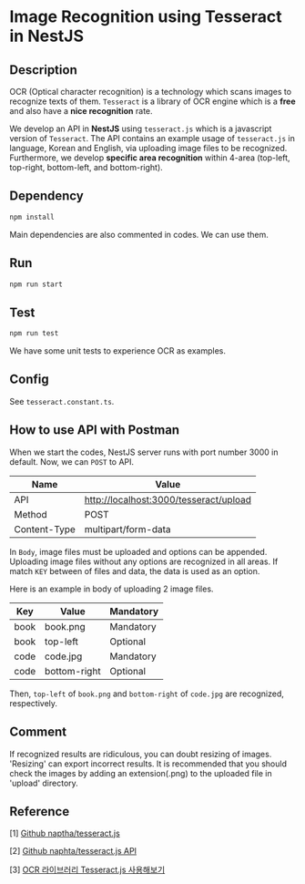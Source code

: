 # Image Recognition using Tesseract in NestJS

## Description

OCR (Optical character recognition) is a technology which scans images to recognize texts of them. `Tesseract` is a library of OCR engine which is a __free__ and also have a __nice recognition__ rate.

We develop an API in __NestJS__ using `tesseract.js` which is a javascript version of `Tesseract`. The API contains an example usage of `tesseract.js` in language, Korean and English, via uploading image files to be recognized. Furthermore, we develop __specific area recognition__ within 4-area (top-left, top-right, bottom-left, and bottom-right).

## Dependency

~~~bash
npm install
~~~

Main dependencies are also commented in codes. We can use them.

## Run

~~~bash
npm run start
~~~

## Test

~~~bash
npm run test
~~~

We have some unit tests to experience OCR as examples.

## Config

See `tesseract.constant.ts`.

## How to use API with Postman

When we start the codes, NestJS server runs with port number 3000 in default. Now, we can `POST` to API.

| Name         | Value                                                        |
| ------------ | ------------------------------------------------------------ |
| API          | [http://localhost:3000/tesseract/upload](http://localhost:3000/tesseract/upload) |
| Method       | POST                                                         |
| Content-Type | multipart/form-data                                          |

In `Body`, image files must be uploaded and options can be appended. Uploading image files without any options are recognized in all areas. If match `KEY` between of files and data, the data is used as an option.

Here is an example in body of uploading 2 image files.

| Key  | Value        | Mandatory |
| ---- | ------------ | --------- |
| book | book.png     | Mandatory |
| book | top-left     | Optional  |
| code | code.jpg     | Mandatory |
| code | bottom-right | Optional  |

Then, `top-left` of `book.png` and `bottom-right` of `code.jpg` are recognized, respectively.

## Comment

If recognized results are ridiculous, you can doubt resizing of images. 'Resizing' can export incorrect results. It is recommended that you should check the images by adding an extension(.png) to the uploaded file in 'upload' directory.

## Reference

[1] [Github naptha/tesseract.js](https://github.com/naptha/tesseract.js/blob/90466c3b5504a9220ba0ff91ccec22003f72cbd2/docs/api.md#worker-load-language)

[2] [Github naphta/tesseract.js API](https://github.com/naptha/tesseract.js/blob/90466c3b5504a9220ba0ff91ccec22003f72cbd2/docs/api.md#worker-load-language)

[3] [OCR 라이브러리 Tesseract.js 사용해보기](https://miryang.dev/2019/04/13/tesseractjs-tutorial/)

